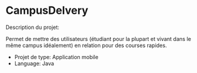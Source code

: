 # CampusDelvery

Description du projet:

Permet de mettre des utilisateurs (étudiant pour la plupart et vivant dans le même campus idéalement) en relation pour des courses rapides.

- Projet de type: Application mobile
- Language: Java

